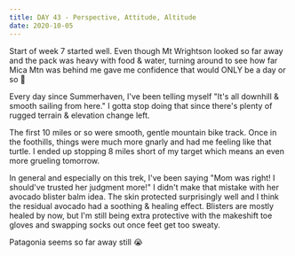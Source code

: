 ```yaml
---
title: DAY 43 - Perspective, Attitude, Altitude
date: 2020-10-05
---
```


Start of week 7 started well. Even though Mt Wrightson looked so far away and the pack was heavy with food & water, turning around to see how far Mica Mtn was behind me gave me confidence that would ONLY be a day or so 🤞

Every day since Summerhaven, I've been telling myself "It's all downhill & smooth sailing from here." I gotta stop doing that since there's plenty of rugged terrain & elevation change left.

The first 10 miles or so were smooth, gentle mountain bike track. Once in the foothills, things were much more gnarly and had me feeling like that turtle. I ended up stopping 8 miles short of my target which means an even more grueling tomorrow.

In general and especially on this trek, I've been saying "Mom was right! I should've trusted her judgment more!" I didn't make that mistake with her avocado blister balm idea. The skin protected surprisingly well and I think the residual avocado had a soothing & healing effect. Blisters are mostly healed by now, but I'm still being extra protective with the makeshift toe gloves and swapping socks out once feet get too sweaty.

Patagonia seems so far away still 😭
